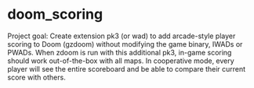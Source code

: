 doom_scoring
============

Project goal:
Create extension pk3 (or wad) to add arcade-style player scoring to Doom (gzdoom) without modifying the game binary, IWADs or PWADs. When zdoom is run with this additional pk3, in-game scoring should work out-of-the-box with all maps. In cooperative mode, every player will see the entire scoreboard and be able to compare their current score with others.

